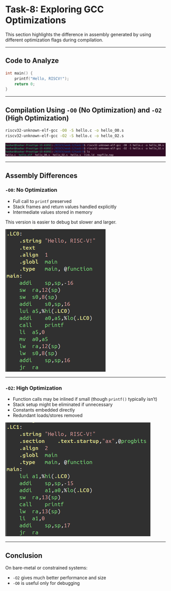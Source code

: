 # Task-8: Exploring GCC Optimizations

This section highlights the difference in assembly generated by using different optimization flags during compilation.

---

## Code to Analyze

```c
int main() {
    printf("Hello, RISCV!");
    return 0;
}
```

---

## Compilation Using `-O0` (No Optimization) and `-O2` (High Optimization)

```bash
riscv32-unknown-elf-gcc -O0 -S hello.c -o hello_O0.s
riscv32-unknown-elf-gcc -O2 -S hello.c -o hello_O2.s
```

![O0 and O2 optimization compilation](./assets/Task-8/o0_o2_compilation.png)

---

## Assembly Differences

### `-O0`: No Optimization

- Full call to `printf` preserved
- Stack frames and return values handled explicitly
- Intermediate values stored in memory

This version is easier to debug but slower and larger.

![O0 assembly](./assets/Task-8/O0.png)

---

### `-O2`: High Optimization

- Function calls may be inlined if small (though `printf()` typically isn’t)
- Stack setup might be eliminated if unnecessary
- Constants embedded directly
- Redundant loads/stores removed

![O2 assembly](./assets/Task-8/O2.png)

---

## Conclusion

On bare-metal or constrained systems:

- `-O2` gives much better performance and size
- `-O0` is useful only for debugging
